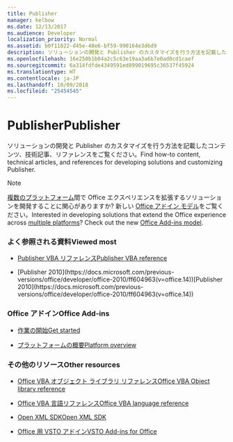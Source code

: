 ```yaml
---
title: Publisher
manager: kelbow
ms.date: 12/13/2017
ms.audience: Developer
localization_priority: Normal
ms.assetid: b0f11822-d45e-48e6-bf59-990164e3d6d9
description: ソリューションの開発と Publisher のカスタマイズを行う方法を記載したコンテンツ、技術記事、リファレンスをご覧ください。
ms.openlocfilehash: 16e250b1b04a2c5c63e19aa3a6b7e0ad0cd1caef
ms.sourcegitcommit: 6a314fdfde4349591ed899019695c36537f45924
ms.translationtype: HT
ms.contentlocale: ja-JP
ms.lasthandoff: 10/09/2018
ms.locfileid: "25454545"
---
```

# <a name="publisher"></a><span data-ttu-id="2626d-103">Publisher</span><span class="sxs-lookup"><span data-stu-id="2626d-103">Publisher</span></span>

<span data-ttu-id="2626d-104">ソリューションの開発と Publisher のカスタマイズを行う方法を記載したコンテンツ、技術記事、リファレンスをご覧ください。</span><span class="sxs-lookup"><span data-stu-id="2626d-104">Find how-to content, technical articles, and references for developing solutions and customizing Publisher.</span></span>

> [!NOTE]
> <span data-ttu-id="2626d-p101">[複数のプラットフォーム](https://docs.microsoft.com/office/dev/add-ins/overview/office-add-in-availability)間で Office エクスペリエンスを拡張するソリューションを開発することに関心がありますか? 新しい [Office アドイン モデル](https://docs.microsoft.com/office/dev/add-ins/overview/office-add-ins)をご覧ください。</span><span class="sxs-lookup"><span data-stu-id="2626d-p101">Interested in developing solutions that extend the Office experience across [multiple platforms](https://docs.microsoft.com/office/dev/add-ins/overview/office-add-in-availability)? Check out the new [Office Add-ins model](https://docs.microsoft.com/office/dev/add-ins/overview/office-add-ins).</span></span> 

### <a name="viewed-most"></a><span data-ttu-id="2626d-107">よく参照される資料</span><span class="sxs-lookup"><span data-stu-id="2626d-107">Viewed most</span></span>

- [<span data-ttu-id="2626d-108">Publisher VBA リファレンス</span><span class="sxs-lookup"><span data-stu-id="2626d-108">Publisher VBA reference</span></span>](https://docs.microsoft.com/office/vba/api/overview/publisher)

- <span data-ttu-id="2626d-109">
  [Publisher 2010](https://docs.microsoft.com/previous-versions/office/developer/office-2010/ff604963(v=office.14))</span><span class="sxs-lookup"><span data-stu-id="2626d-109">[Publisher 2010](https://docs.microsoft.com/previous-versions/office/developer/office-2010/ff604963(v=office.14))</span></span>


### <a name="office-add-ins"></a><span data-ttu-id="2626d-110">Office アドイン</span><span class="sxs-lookup"><span data-stu-id="2626d-110">Office Add-ins</span></span> 

- [<span data-ttu-id="2626d-111">作業の開始</span><span class="sxs-lookup"><span data-stu-id="2626d-111">Get started</span></span>](https://docs.microsoft.com/office/dev/add-ins/)

- [<span data-ttu-id="2626d-112">プラットフォームの概要</span><span class="sxs-lookup"><span data-stu-id="2626d-112">Platform overview</span></span>](https://docs.microsoft.com/office/dev/add-ins/overview/office-add-ins)


### <a name="other-resources"></a><span data-ttu-id="2626d-113">その他のリソース</span><span class="sxs-lookup"><span data-stu-id="2626d-113">Other resources</span></span>

- [<span data-ttu-id="2626d-114">Office VBA オブジェクト ライブラリ リファレンス</span><span class="sxs-lookup"><span data-stu-id="2626d-114">Office VBA Object library reference</span></span>](https://docs.microsoft.com/office/vba/api/overview/library-reference)

- [<span data-ttu-id="2626d-115">Office VBA 言語リファレンス</span><span class="sxs-lookup"><span data-stu-id="2626d-115">Office VBA language reference</span></span>](https://docs.microsoft.com/office/vba/api/overview/language-reference) 

- [<span data-ttu-id="2626d-116">Open XML SDK</span><span class="sxs-lookup"><span data-stu-id="2626d-116">Open XML SDK</span></span>](https://docs.microsoft.com/office/open-xml/open-xml-sdk)

- [<span data-ttu-id="2626d-117">Office 用 VSTO アドイン</span><span class="sxs-lookup"><span data-stu-id="2626d-117">VSTO Add-ins for Office</span></span>](https://docs.microsoft.com/visualstudio/vsto/create-vsto-add-ins-for-office-by-using-visual-studio?view=vs-2017)